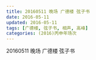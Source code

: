 ```yaml
---
title: 20160511 晚场 广德楼 弦子书
date: 2016-05-11
updated: 2016-05-11
tags: [广德楼, 弦子书, 相声, 高峰] 
categories: (2016)丙申年场次 
---
```

20160511 晚场 广德楼 弦子书

